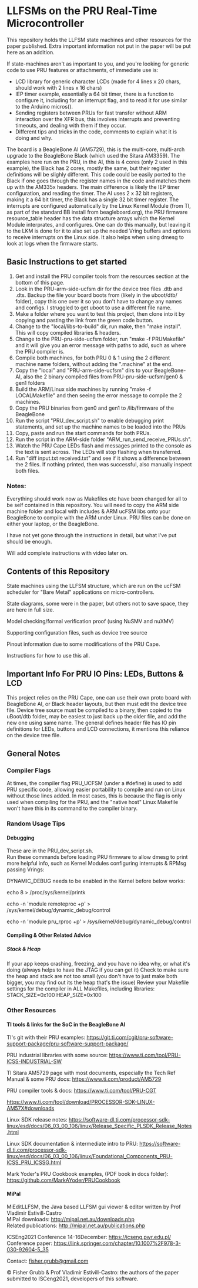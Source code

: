 # LLFSMs on the PRU Real-Time Microcontroller

This repository holds the LLFSM state machines and other resources for the paper published.
Extra important information not put in the paper will be put here as an addition.

If state-machines aren't as important to you, and you're looking for generic code to use PRU features or attachments, of immediate use is:

* LCD library for generic character LCDs (made for 4 lines x 20 chars, should work with 2 lines x 16 chars)  
* IEP timer example, essentially a 64 bit timer, there is a function to configure it, including for an interrupt flag, and to read it for use similar to the Arduino micros().  
* Sending registers between PRUs for fast transfer without ARM interaction over the XFR bus, this involves interrupts and preventing timeouts, and dealing with them if they occur.  
* Different tips and tricks in the code, comments to explain what it is doing and why.

The board is a BeagleBone AI (AM5729), this is the multi-core, multi-arch upgrade to the BeagleBone Black (which used the Sitara AM3359).
The examples here run on the PRU, in the AI, this is 4 cores (only 2 used in this example), the Black has 2 cores, mostly the same, but their register definitions will be slighly different.
This code could be easily ported to the Black if one goes through the register names in the code and matches them up with the AM335x headers.
The main difference is likely the IEP timer configuration, and reading the timer.  The AI uses 2 x 32 bit registers, making it a 64 bit timer, the Black has a single 32 bit timer register.
The interrupts are configured automatically by the Linux Kernel Module (from TI, as part of the standard BB install from beagleboard.org), the PRU firmware resource_table header has the data structure arrays which the Kernel Module interprates, and configures.  One can do this manually, but leaving it to the LKM is done for it to also set up the needed Vring buffers and options to receive interrupts on the Linux side.  It also helps when using dmesg to look at logs when the firmware starts.
## Basic Instructions to get started
1. Get and install the PRU compiler tools from the resources section at the bottom of this page.
2. Look in the PRU-arm-side-ucfsm dir for the device tree files .dtb and .dts.  Backup the file your board boots from (likely in the uboot/dtb/ folder), copy this one over it so you don't have to change any names and configs.  I struggled to get uboot to use a different file name.
3. Make a folder where you want to test this project, then clone into it by copying and pasting the link from the green code button.
4. Change to the "local/libs-to-build" dir, run make, then "make install".  This will copy compiled libraries & headers.
5. Change to the PRU-pru-side-ucfsm folder, run "make -f PRUMakefile" and it will give you an error message with paths to add, such as where the PRU compiler is.
6. Compile both machines, for both PRU 0 & 1 using the 2 different machine name folders, without adding the ".machine" at the end.
7. Copy the "local" and "PRU-arm-side-ucfsm" dirs to your BeagleBone-AI, also the 2 binary compiled files from PRU-pru-side-ucfsm/gen0 & gen1 folders
8. Build the ARM/Linux side machines by running "make -f LOCALMakefile" and then seeing the error message to compile the 2 machines.
9. Copy the PRU binaries from gen0 and gen1 to /lib/firmware of the BeagleBone
10. Run the script "PRU_dev_script.sh" to enable debugging print statements, and set up the machine names to be loaded into the PRUs
11. Copy, paste and run the start commands for both PRUs.
12. Run the script in the ARM-side folder "ARM_run_send_receive_PRUs.sh".
13. Watch the PRU Cape LEDs flash and messages printed to the console as the text is sent across.  The LEDs will stop flashing when transferred.
14. Run "diff input.txt received.txt" and see if it shows a difference between the 2 files. If nothing printed, then was successful, also manually inspect both files.

### Notes:
Everything should work now as Makefiles etc have been changed for all to be self contained in this repository.  You will need to copy the ARM side machine folder and local with includes & ARM ucFSM libs onto your BeagleBone to compile with the ARM under Linux.  PRU files can be done on either your laptop, or the BeagleBone.

I have not yet gone through the instructions in detail, but what I've put should be enough.

Will add complete instructions with video later on.

## Contents of this Repository
State machines using the LLFSM structure, which are run on the ucFSM scheduler for "Bare Metal" applications on micro-controllers.

State diagrams, some were in the paper, but others not to save space, they are here in full size.

Model checking/formal verification proof (using NuSMV and nuXMV)

Supporting configuration files, such as device tree source

Pinout information due to some modifications of the PRU Cape.

Instructions for how to use this all.

## Important Info For PRU IO Pins: LEDs, Buttons & LCD
This project relies on the PRU Cape, one can use their own proto board with BeagleBone AI, or Black header layouts, but then must edit the device tree file.
Device tree source must be compiled to a binary, then copied to the uBoot/dtb folder, may be easiest to just back up the older file, and add the new one using same name.
The general defines header file has IO pin definitions for LEDs, buttons and LCD connections, it mentions this reliance on the device tree file.

## General Notes
### Compiler Flags
At times, the compiler flag PRU_UCFSM (under a #define) is used to add PRU specific code, allowing easier portability to compile and run on Linux without those lines added.  In most cases, this is because the flag is only used when compiling for the PRU, and the "native host" Linux Makefile won't have this in its command to the compiler binary.

### Random Usage Tips
#### Debugging
These are in the PRU_dev_script.sh.  
Run these commands before loading PRU firmware to allow dmesg to print more helpful info, such as Kernel Modules configuring interrupts & RPMsg passing Vrings:

DYNAMIC_DEBUG needs to be enabled in the Kernel before below works:

echo 8 > /proc/sys/kernel/printk

echo -n 'module remoteproc +p' > /sys/kernel/debug/dynamic_debug/control

echo -n 'module pru_rproc +p' > /sys/kernel/debug/dynamic_debug/control

#### Compiling & Other Related Advice
##### Stack & Heap
If your app keeps crashing, freezing, and you have no idea why, or what it's doing (always helps to have the JTAG if you can get it)
Check to make sure the heap and stack are not too small (you don't have to just make both bigger, you may find out its the heap that's the issue)
Review your Makefile settings for the compiler in ALL Makefiles, including libraries:
STACK_SIZE=0x100
HEAP_SIZE=0x100

### Other Resources


#### TI tools & links for the SoC in the BeagleBone AI
TI's git with their PRU examples: https://git.ti.com/cgit/pru-software-support-package/pru-software-support-package/

PRU industrial libraries with some source: https://www.ti.com/tool/PRU-ICSS-INDUSTRIAL-SW

TI Sitara AM5729 page with most documents, especially the Tech Ref Manual & some PRU docs: https://www.ti.com/product/AM5729

PRU compiler tools & docs:
https://www.ti.com/tool/PRU-CGT

https://www.ti.com/tool/download/PROCESSOR-SDK-LINUX-AM57X#downloads

Linux SDK release notes:
https://software-dl.ti.com/processor-sdk-linux/esd/docs/06_03_00_106/linux/Release_Specific_PLSDK_Release_Notes.html

Linux SDK documentation & intermediate intro to PRU:
https://software-dl.ti.com/processor-sdk-linux/esd/docs/06_03_00_106/linux/Foundational_Components_PRU-ICSS_PRU_ICSSG.html

Mark Yoder's PRU Cookbook examples, (PDF book in docs folder): https://github.com/MarkAYoder/PRUCookbook

#### MiPal
MiEditLLFSM, the Java based LLFSM gui viewer & editor written by Prof Vladimir Estivill-Castro  
MiPal downloads: http://mipal.net.au/downloads.php  
Related publications: http://mipal.net.au/publications.php

ICSEng2021 Conference 14-16December: https://icseng.pwr.edu.pl/
Conference paper:  https://link.springer.com/chapter/10.1007%2F978-3-030-92604-5_35

Contact: fisher.grubb@gmail.com

&copy; Fisher Grubb & Prof Vladimir Estivill-Castro: the authors of the paper submitted to ISCeng2021, developers of this software.
